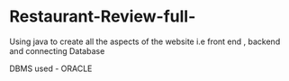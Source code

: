 # Restaurant-Review-full-

Using java to create all the aspects of the website i.e front end , backend and connecting Database

DBMS used - ORACLE 
